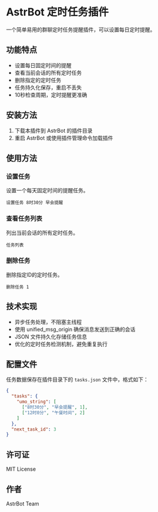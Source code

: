 # AstrBot 定时任务插件

一个简单易用的群聊定时任务提醒插件，可以设置每日定时提醒。

## 功能特点

- 设置每日固定时间的提醒
- 查看当前会话的所有定时任务
- 删除指定的定时任务
- 任务持久化保存，重启不丢失
- 10秒检查周期，定时提醒更准确

## 安装方法

1. 下载本插件到 AstrBot 的插件目录
2. 重启 AstrBot 或使用插件管理命令加载插件

## 使用方法

### 设置任务

设置一个每天固定时间的提醒任务。

```
设置任务 8时30分 早会提醒
```

### 查看任务列表

列出当前会话的所有定时任务。

```
任务列表
```

### 删除任务

删除指定ID的定时任务。

```
删除任务 1
```

## 技术实现

- 异步任务处理，不阻塞主线程
- 使用 unified_msg_origin 确保消息发送到正确的会话
- JSON 文件持久化存储任务信息
- 优化的定时任务检测机制，避免重复执行

## 配置文件

任务数据保存在插件目录下的 `tasks.json` 文件中，格式如下：

```json
{
  "tasks": {
    "umo_string": [
      ["8时30分", "早会提醒", 1],
      ["12时0分", "午餐时间", 2]
    ]
  },
  "next_task_id": 3
}
```

## 许可证

MIT License

## 作者

AstrBot Team
